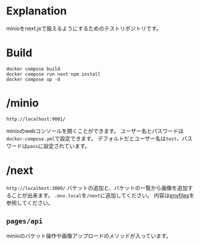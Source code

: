 # Explanation
minioをnext.jsで扱えるようにするためのテストリポジトリです。


# Build

```
docker compose build
docker compose run next npm install
docker compose up -d
```

# /minio

`http://localhost:9001/`

minioのwebコンソールを開くことができます。
ユーザー名とパスワードは`docker-compose.yml`で設定できます。
デフォルトだとユーザー名は`test`、パスワードは`pass`に設定されています。

# /next

`http://localhost:3000/`
バケットの追加と、バケットの一覧から画像を追加することが出来ます。
`.env.local`を`/next`に追加してください。
内容は[envfiles](https://github.com/NUTFes/envfiles)を参照してください。

## `pages/api`
minioのバケット操作や画像アップロードのメソッドが入っています。
